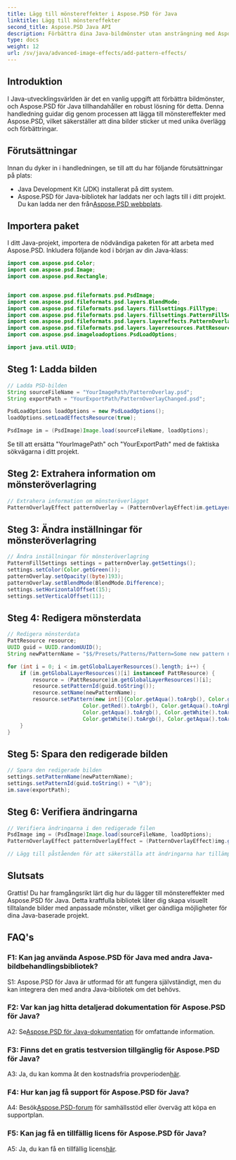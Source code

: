 ```yaml
---
title: Lägg till mönstereffekter i Aspose.PSD för Java
linktitle: Lägg till mönstereffekter
second_title: Aspose.PSD Java API
description: Förbättra dina Java-bildmönster utan ansträngning med Aspose.PSD för Java. Följ vår steg-för-steg handledning för att lägga till fängslande mönstereffekter.
type: docs
weight: 12
url: /sv/java/advanced-image-effects/add-pattern-effects/
---
```

## Introduktion

I Java-utvecklingsvärlden är det en vanlig uppgift att förbättra bildmönster, och Aspose.PSD för Java tillhandahåller en robust lösning för detta. Denna handledning guidar dig genom processen att lägga till mönstereffekter med Aspose.PSD, vilket säkerställer att dina bilder sticker ut med unika överlägg och förbättringar.

## Förutsättningar

Innan du dyker in i handledningen, se till att du har följande förutsättningar på plats:

- Java Development Kit (JDK) installerat på ditt system.
-  Aspose.PSD för Java-bibliotek har laddats ner och lagts till i ditt projekt. Du kan ladda ner den från[Aspose.PSD webbplats](https://releases.aspose.com/psd/java/).

## Importera paket

I ditt Java-projekt, importera de nödvändiga paketen för att arbeta med Aspose.PSD. Inkludera följande kod i början av din Java-klass:

```java
import com.aspose.psd.Color;
import com.aspose.psd.Image;
import com.aspose.psd.Rectangle;


import com.aspose.psd.fileformats.psd.PsdImage;
import com.aspose.psd.fileformats.psd.layers.BlendMode;
import com.aspose.psd.fileformats.psd.layers.fillsettings.FillType;
import com.aspose.psd.fileformats.psd.layers.fillsettings.PatternFillSettings;
import com.aspose.psd.fileformats.psd.layers.layereffects.PatternOverlayEffect;
import com.aspose.psd.fileformats.psd.layers.layerresources.PattResource;
import com.aspose.psd.imageloadoptions.PsdLoadOptions;

import java.util.UUID;
```

## Steg 1: Ladda bilden

```java
// Ladda PSD-bilden
String sourceFileName = "YourImagePath/PatternOverlay.psd";
String exportPath = "YourExportPath/PatternOverlayChanged.psd";

PsdLoadOptions loadOptions = new PsdLoadOptions();
loadOptions.setLoadEffectsResource(true);

PsdImage im = (PsdImage)Image.load(sourceFileName, loadOptions);
```

Se till att ersätta "YourImagePath" och "YourExportPath" med de faktiska sökvägarna i ditt projekt.

## Steg 2: Extrahera information om mönsteröverlagring

```java
// Extrahera information om mönsteröverlägget
PatternOverlayEffect patternOverlay = (PatternOverlayEffect)im.getLayers()[1].getBlendingOptions().getEffects()[0];
```

## Steg 3: Ändra inställningar för mönsteröverlagring

```java
// Ändra inställningar för mönsteröverlagring
PatternFillSettings settings = patternOverlay.getSettings();
settings.setColor(Color.getGreen());
patternOverlay.setOpacity((byte)193);
patternOverlay.setBlendMode(BlendMode.Difference);
settings.setHorizontalOffset(15);
settings.setVerticalOffset(11);
```

## Steg 4: Redigera mönsterdata

```java
// Redigera mönsterdata
PattResource resource;
UUID guid = UUID.randomUUID();
String newPatternName = "$$/Presets/Patterns/Pattern=Some new pattern name\0";

for (int i = 0; i < im.getGlobalLayerResources().length; i++) {
    if (im.getGlobalLayerResources()[i] instanceof PattResource) {
        resource = (PattResource)im.getGlobalLayerResources()[i];
        resource.setPatternId(guid.toString());
        resource.setName(newPatternName);
        resource.setPattern(new int[]{Color.getAqua().toArgb(), Color.getRed().toArgb(),
                        Color.getRed().toArgb(), Color.getAqua().toArgb(),
                        Color.getAqua().toArgb(), Color.getWhite().toArgb(),
                        Color.getWhite().toArgb(), Color.getAqua().toArgb()}, new Rectangle(0, 0, 4, 2));
    }
}
```

## Steg 5: Spara den redigerade bilden

```java
// Spara den redigerade bilden
settings.setPatternName(newPatternName);
settings.setPatternId(guid.toString() + "\0");
im.save(exportPath);
```

## Steg 6: Verifiera ändringarna

```java
// Verifiera ändringarna i den redigerade filen
PsdImage img = (PsdImage)Image.load(sourceFileName, loadOptions);
PatternOverlayEffect patternOverlayEffect = (PatternOverlayEffect)img.getLayers()[1].getBlendingOptions().getEffects()[0];

// Lägg till påståenden för att säkerställa att ändringarna har tillämpats framgångsrikt
```

## Slutsats

Grattis! Du har framgångsrikt lärt dig hur du lägger till mönstereffekter med Aspose.PSD för Java. Detta kraftfulla bibliotek låter dig skapa visuellt tilltalande bilder med anpassade mönster, vilket ger oändliga möjligheter för dina Java-baserade projekt.

## FAQ's

### F1: Kan jag använda Aspose.PSD för Java med andra Java-bildbehandlingsbibliotek?

S1: Aspose.PSD för Java är utformad för att fungera självständigt, men du kan integrera den med andra Java-bibliotek om det behövs.

### F2: Var kan jag hitta detaljerad dokumentation för Aspose.PSD för Java?

 A2: Se[Aspose.PSD för Java-dokumentation](https://reference.aspose.com/psd/java/) för omfattande information.

### F3: Finns det en gratis testversion tillgänglig för Aspose.PSD för Java?

 A3: Ja, du kan komma åt den kostnadsfria provperioden[här](https://releases.aspose.com/).

### F4: Hur kan jag få support för Aspose.PSD för Java?

 A4: Besök[Aspose.PSD-forum](https://forum.aspose.com/c/psd/34) för samhällsstöd eller överväg att köpa en supportplan.

### F5: Kan jag få en tillfällig licens för Aspose.PSD för Java?

A5: Ja, du kan få en tillfällig licens[här](https://purchase.aspose.com/temporary-license/).